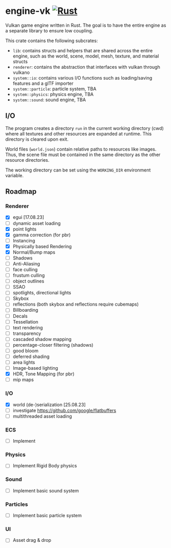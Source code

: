 # engine-vk [![Rust](https://github.com/realmayus/engine-vk/actions/workflows/rust.yml/badge.svg)](https://github.com/realmayus/engine-vk/actions/workflows/rust.yml)
Vulkan game engine written in Rust. The goal is to have the entire engine as a separate library to ensure low coupling.

This crate contains the following subcrates:
- `lib`: contains structs and helpers that are shared across the entire engine, such as the world, scene, model, mesh, texture, and material structs
- `renderer`: contains the abstraction that interfaces with vulkan through vulkano
- `system::io`: contains various I/O functions such as loading/saving features and a glTF importer
- `system::particle`: particle system, TBA
- `system::physics`: physics engine, TBA
- `system::sound`: sound engine, TBA

## I/O
The program creates a directory `run` in the current working directory (cwd) where all textures and other resources are expanded at runtime. This directory is cleared upon exit.

World files (`world.json`) contain relative paths to resources like images. Thus, the scene file must be contained in the same directory as the other resource directories. 

The working directory can be set using the `WORKING_DIR` environment variable.

## Roadmap
### Renderer
- [x] egui [17.08.23]
- [ ] dynamic asset loading
- [x] point lights
- [x] gamma correction (for pbr)
- [ ] Instancing
- [x] Physically based Rendering
- [x] Normal/Bump maps
- [ ] Shadows
- [ ] Anti-Aliasing
- [ ] face culling
- [ ] frustum culling
- [ ] object outlines
- [ ] SSAO
- [ ] spotlights, directional lights 
- [ ] Skybox
- [ ] reflections (both skybox and reflections require cubemaps)
- [ ] Billboarding
- [ ] Decals
- [ ] Tessellation
- [ ] text rendering
- [ ] transparency
- [ ] cascaded shadow mapping
- [ ] percentage-closer filtering (shadows)
- [ ] good bloom
- [ ] deferred shading
- [ ] area lights
- [ ] Image-based lighting
- [x] HDR, Tone Mapping (for pbr)
- [ ] mip maps

### I/O
- [x] world (de-)serialization [25.08.23]
- [ ] investigate https://github.com/google/flatbuffers
- [ ] multithreaded asset loading

### ECS
- [ ] Implement
### Physics
- [ ] Implement Rigid Body physics
### Sound
- [ ] Implement basic sound system
### Particles
- [ ] Implement basic particle system
### UI
- [ ] Asset drag & drop
